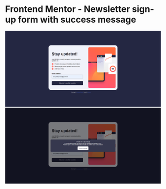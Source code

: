 # Frontend Mentor - Newsletter sign-up form with success message

![My project for Frontend Mentor](./home.png)
![My project for Frontend Mentor](./withmodal.png)
